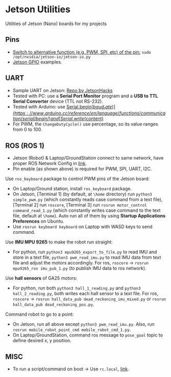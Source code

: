 # Jetson Utilities
Utilities of Jetson (Nano) boards for my projects

## Pins
* [Switch to alternative function (e.g. PWM, SPI, etc) of the pin:](https://docs.nvidia.com/jetson/archives/r34.1/DeveloperGuide/text/HR/ConfiguringTheJetsonExpansionHeaders.html) `sudo /opt/nvidia/jetson-io/jetson-io.py`
* [Jetson GPIO](https://github.com/NVIDIA/jetson-gpio) examples.

## UART
* Sample UART on Jetson: [Repo by JetsonHacks](https://github.com/JetsonHacksNano/UARTDemo)
* Tested with PC: use a **Serial Port Monitor** program and a **USB to TTL Serial Converter** device (TTL not RS-232).
* Tested with Arduino: use [Serial.begin($baud_rate)](https://www.arduino.cc/reference/en/language/functions/communication/serial/begin/) and [Serial.write($content)](https://www.arduino.cc/reference/en/language/functions/communication/serial/write/)
* For PWM, the ```ChangeDutyCycle()``` use percentage, so its value ranges from 0 to 100.

## ROS (ROS 1)
* Jetson (Robot) & Laptop/GroundStation connect to same network, have proper ROS Network Config in [link](https://emanual.robotis.com/docs/en/platform/turtlebot3/quick-start/).
* Pin enable (as shown above) is required for PWM, SPI, UART, I2C.

Use ```ros_keyboard``` package to control PWM pins of the Jetson board:
* On Laptop/Ground station, install ```ros_keyboard``` package.
* On Jetson, [Terminal 1] (by default, at ```\home``` directory) run ```python3 simple_pwm.py``` (which constantly reads case command from a text file), [Terminal 2] run ```roscore```, [Terminal 3] run ```rosrun motor_control command_read_1.py``` (which constantly writes case command to the text file, default at ```\home```). Auto run all of them by using **Startup Applications Preferences** on Ubuntu.
* Use ```rosrun keyboard keyboard``` on Laptop with WASD keys to send command.

Use **IMU MPU 9265** to make the robot run straight:
* For python, run ```python3 mpu9265_export_to_file.py``` to read IMU and store in a text file, ```python3 pwm_read_imu.py``` to read IMU data from text file and adjust the motors accordingly. For ros, ```roscore``` -> ```rosrun mpu9265_ros imu_pub_1.py``` (to publish IMU data to ros network).

Use **hall sensors** of GA25 motors:
* For python, run both ```python3 hall_1_reading.py``` and ```python3 hall_2_reading.py```, both writes each hall sensor to a text file. For ros, ```roscore``` -> ```rosrun hall_data_pub dead_reckoning_imu_mixed.py``` or ```rosrun hall_data_pub dead_reckoning_pos.py```. 

Command robot to go to a point:
* On Jetson, run all above except ```python3 pwm_read_imu.py```. Also, run ```rosrun mobile_robot_point_cmd mobile_robot_cmd_1.py```. 
* On Laptop/GroundStation, command ros message to ```pose_goal``` topic to define desired x, y position.

## MISC
* To run a script/command on boot -> Use  ```rc.local```, [link](https://www.lukmanlab.com/how-to-activing-rc-local-on-ubuntu-server-18-04/).
